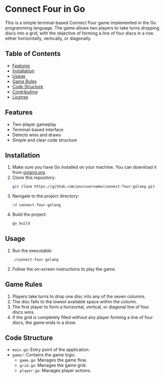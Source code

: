 # Connect Four in Go

This is a simple terminal-based Connect Four game implemented in the Go programming language. The game allows two players to take turns dropping discs into a grid, with the objective of forming a line of four discs in a row either horizontally, vertically, or diagonally.

## Table of Contents
- [Features](#features)
- [Installation](#installation)
- [Usage](#usage)
- [Game Rules](#game-rules)
- [Code Structure](#code-structure)
- [Contributing](#contributing)
- [License](#license)

## Features
- Two-player gameplay
- Terminal-based interface
- Detects wins and draws
- Simple and clear code structure

## Installation
1. Make sure you have Go installed on your machine. You can download it from [golang.org](https://golang.org/).
2. Clone this repository:
    ```sh
    git clone https://github.com/yourusername/connect-four-golang.git
    ```
3. Navigate to the project directory:
    ```sh
    cd connect-four-golang
    ```
4. Build the project:
    ```sh
    go build
    ```

## Usage
1. Run the executable:
    ```sh
    ./connect-four-golang
    ```
2. Follow the on-screen instructions to play the game.

## Game Rules
1. Players take turns to drop one disc into any of the seven columns.
2. The disc falls to the lowest available space within the column.
3. The first player to form a horizontal, vertical, or diagonal line of four discs wins.
4. If the grid is completely filled without any player forming a line of four discs, the game ends in a draw.

## Code Structure
- `main.go`: Entry point of the application.
- `game/`: Contains the game logic.
  - `game.go`: Manages the game flow.
  - `grid.go`: Manages the game grid.
  - `player.go`: Manages player actions.
